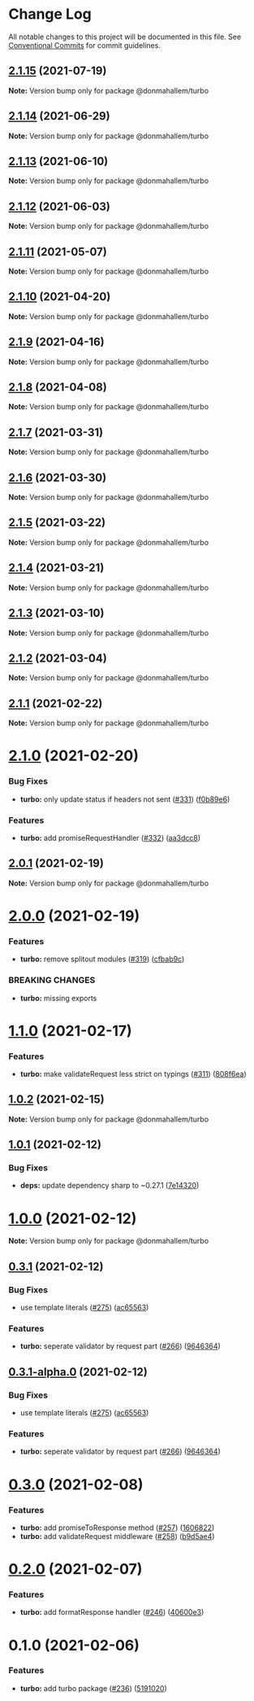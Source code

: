 # Change Log

All notable changes to this project will be documented in this file.
See [Conventional Commits](https://conventionalcommits.org) for commit guidelines.

## [2.1.15](https://github.com/donmahallem/js-libs/compare/@donmahallem/turbo@2.1.14...@donmahallem/turbo@2.1.15) (2021-07-19)

**Note:** Version bump only for package @donmahallem/turbo






## [2.1.14](https://github.com/donmahallem/js-libs/compare/@donmahallem/turbo@2.1.13...@donmahallem/turbo@2.1.14) (2021-06-29)

**Note:** Version bump only for package @donmahallem/turbo






## [2.1.13](https://github.com/donmahallem/js-libs/compare/@donmahallem/turbo@2.1.12...@donmahallem/turbo@2.1.13) (2021-06-10)

**Note:** Version bump only for package @donmahallem/turbo






## [2.1.12](https://github.com/donmahallem/js-libs/compare/@donmahallem/turbo@2.1.11...@donmahallem/turbo@2.1.12) (2021-06-03)

**Note:** Version bump only for package @donmahallem/turbo






## [2.1.11](https://github.com/donmahallem/js-libs/compare/@donmahallem/turbo@2.1.10...@donmahallem/turbo@2.1.11) (2021-05-07)

**Note:** Version bump only for package @donmahallem/turbo






## [2.1.10](https://github.com/donmahallem/js-libs/compare/@donmahallem/turbo@2.1.9...@donmahallem/turbo@2.1.10) (2021-04-20)

**Note:** Version bump only for package @donmahallem/turbo






## [2.1.9](https://github.com/donmahallem/js-libs/compare/@donmahallem/turbo@2.1.8...@donmahallem/turbo@2.1.9) (2021-04-16)

**Note:** Version bump only for package @donmahallem/turbo






## [2.1.8](https://github.com/donmahallem/js-libs/compare/@donmahallem/turbo@2.1.7...@donmahallem/turbo@2.1.8) (2021-04-08)

**Note:** Version bump only for package @donmahallem/turbo






## [2.1.7](https://github.com/donmahallem/js-libs/compare/@donmahallem/turbo@2.1.6...@donmahallem/turbo@2.1.7) (2021-03-31)

**Note:** Version bump only for package @donmahallem/turbo






## [2.1.6](https://github.com/donmahallem/js-libs/compare/@donmahallem/turbo@2.1.5...@donmahallem/turbo@2.1.6) (2021-03-30)

**Note:** Version bump only for package @donmahallem/turbo






## [2.1.5](https://github.com/donmahallem/js-libs/compare/@donmahallem/turbo@2.1.4...@donmahallem/turbo@2.1.5) (2021-03-22)

**Note:** Version bump only for package @donmahallem/turbo






## [2.1.4](https://github.com/donmahallem/js-libs/compare/@donmahallem/turbo@2.1.3...@donmahallem/turbo@2.1.4) (2021-03-21)

**Note:** Version bump only for package @donmahallem/turbo






## [2.1.3](https://github.com/donmahallem/js-libs/compare/@donmahallem/turbo@2.1.2...@donmahallem/turbo@2.1.3) (2021-03-10)

**Note:** Version bump only for package @donmahallem/turbo






## [2.1.2](https://github.com/donmahallem/js-libs/compare/@donmahallem/turbo@2.1.1...@donmahallem/turbo@2.1.2) (2021-03-04)

**Note:** Version bump only for package @donmahallem/turbo






## [2.1.1](https://github.com/donmahallem/js-libs/compare/@donmahallem/turbo@2.1.0...@donmahallem/turbo@2.1.1) (2021-02-22)

**Note:** Version bump only for package @donmahallem/turbo






# [2.1.0](https://github.com/donmahallem/js-libs/compare/@donmahallem/turbo@2.0.1...@donmahallem/turbo@2.1.0) (2021-02-20)


### Bug Fixes

* **turbo:** only update status if headers not sent ([#331](https://github.com/donmahallem/js-libs/issues/331)) ([f0b89e6](https://github.com/donmahallem/js-libs/commit/f0b89e65333d781d1f2ebf121332c928ac929ffc))


### Features

* **turbo:** add promiseRequestHandler ([#332](https://github.com/donmahallem/js-libs/issues/332)) ([aa3dcc8](https://github.com/donmahallem/js-libs/commit/aa3dcc8935c18382ac0a22e66a2263f1f8ad36e6))






## [2.0.1](https://github.com/donmahallem/js-libs/compare/@donmahallem/turbo@2.0.0...@donmahallem/turbo@2.0.1) (2021-02-19)

**Note:** Version bump only for package @donmahallem/turbo






# [2.0.0](https://github.com/donmahallem/js-libs/compare/@donmahallem/turbo@1.1.0...@donmahallem/turbo@2.0.0) (2021-02-19)


### Features

* **turbo:** remove splitout modules ([#319](https://github.com/donmahallem/js-libs/issues/319)) ([cfbab9c](https://github.com/donmahallem/js-libs/commit/cfbab9c6082fcf423e3dc5635308039bd767280c))


### BREAKING CHANGES

* **turbo:** missing exports






# [1.1.0](https://github.com/donmahallem/js-libs/compare/@donmahallem/turbo@1.0.2...@donmahallem/turbo@1.1.0) (2021-02-17)


### Features

* **turbo:** make validateRequest less strict on typings ([#311](https://github.com/donmahallem/js-libs/issues/311)) ([808f6ea](https://github.com/donmahallem/js-libs/commit/808f6eab38f74a0f79f2309f671e2fdd2165ebbb))






## [1.0.2](https://github.com/donmahallem/js-libs/compare/@donmahallem/turbo@1.0.1...@donmahallem/turbo@1.0.2) (2021-02-15)

**Note:** Version bump only for package @donmahallem/turbo






## [1.0.1](https://github.com/donmahallem/js-libs/compare/@donmahallem/turbo@1.0.0...@donmahallem/turbo@1.0.1) (2021-02-12)


### Bug Fixes

* **deps:** update dependency sharp to ~0.27.1 ([7e14320](https://github.com/donmahallem/js-libs/commit/7e143209eeb2c7f2cb2cc8de74aedabc5d2ebf3e))






# [1.0.0](https://github.com/donmahallem/js-libs/compare/@donmahallem/turbo@0.3.1...@donmahallem/turbo@1.0.0) (2021-02-12)

**Note:** Version bump only for package @donmahallem/turbo






## [0.3.1](https://github.com/donmahallem/js-libs/compare/@donmahallem/turbo@0.3.0...@donmahallem/turbo@0.3.1) (2021-02-12)


### Bug Fixes

* use template literals ([#275](https://github.com/donmahallem/js-libs/issues/275)) ([ac65563](https://github.com/donmahallem/js-libs/commit/ac65563ec4ffc52e839c58bf48a697fe140ccf3d))


### Features

* **turbo:** seperate validator by request part ([#266](https://github.com/donmahallem/js-libs/issues/266)) ([9646364](https://github.com/donmahallem/js-libs/commit/96463643b8e12fd2098b203dc3090a0ded397398))






## [0.3.1-alpha.0](https://github.com/donmahallem/js-libs/compare/@donmahallem/turbo@0.3.0...@donmahallem/turbo@0.3.1-alpha.0) (2021-02-12)


### Bug Fixes

* use template literals ([#275](https://github.com/donmahallem/js-libs/issues/275)) ([ac65563](https://github.com/donmahallem/js-libs/commit/ac65563ec4ffc52e839c58bf48a697fe140ccf3d))


### Features

* **turbo:** seperate validator by request part ([#266](https://github.com/donmahallem/js-libs/issues/266)) ([9646364](https://github.com/donmahallem/js-libs/commit/96463643b8e12fd2098b203dc3090a0ded397398))





# [0.3.0](https://github.com/donmahallem/js-libs/compare/@donmahallem/turbo@0.2.0...@donmahallem/turbo@0.3.0) (2021-02-08)


### Features

* **turbo:** add promiseToResponse method ([#257](https://github.com/donmahallem/js-libs/issues/257)) ([1606822](https://github.com/donmahallem/js-libs/commit/1606822a0021ed9bd1f2e473a59a084c2525ae3e))
* **turbo:** add validateRequest middleware ([#258](https://github.com/donmahallem/js-libs/issues/258)) ([b9d5ae4](https://github.com/donmahallem/js-libs/commit/b9d5ae4c5206b4fe64f9c460304e4b5e344bd093))






# [0.2.0](https://github.com/donmahallem/js-libs/compare/@donmahallem/turbo@0.1.0...@donmahallem/turbo@0.2.0) (2021-02-07)


### Features

* **turbo:** add formatResponse handler ([#246](https://github.com/donmahallem/js-libs/issues/246)) ([40600e3](https://github.com/donmahallem/js-libs/commit/40600e32edb7903b16c4c7644f8cd860913af566))






# 0.1.0 (2021-02-06)


### Features

* **turbo:** add turbo package ([#236](https://github.com/donmahallem/js-libs/issues/236)) ([5191020](https://github.com/donmahallem/js-libs/commit/5191020a331d3aadaa2d70ac1ef92388a77be794))
